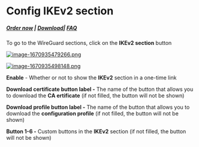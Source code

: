 # Config IKEv2 section

##### [Order now](https://panel.puqcloud.com/index.php?rp=/store/puqvpn) | [Download](https://download.puqcloud.com/cp/puqvpncp/)| [FAQ](https://faq.puqcloud.com)

To go to the WireGuard sections, click on the **IKEv2 section** button

[![image-1670935479266.png](https://doc.puq.info/uploads/images/gallery/2022-12/scaled-1680-/image-1670935479266.png)](https://doc.puq.info/uploads/images/gallery/2022-12/image-1670935479266.png)

[![image-1670935498148.png](https://doc.puq.info/uploads/images/gallery/2022-12/scaled-1680-/image-1670935498148.png)](https://doc.puq.info/uploads/images/gallery/2022-12/image-1670935498148.png)

**Enable** - Whether or not to show the **IKEv2** section in a one-time link

**Download certificate button label -** The name of the button that allows you to download the **CA ertificate** (if not filled, the button will not be shown)

**Download profile button label -** The name of the button that allows you to download the **configuration profile** (if not filled, the button will not be shown)

**Button 1-6 -** Custom buttons in the **IKEv2** section (if not filled, the button will not be shown)
